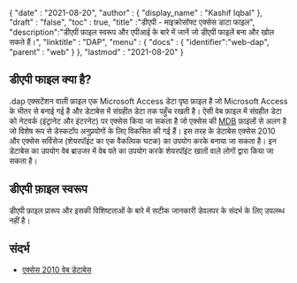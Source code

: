 {
  "date" : "2021-08-20",
  "author" : {
    "display_name" : "Kashif Iqbal"
},
  "draft" : "false",
  "toc" : true,
  "title" :"डीएपी - माइक्रोसॉफ्ट एक्सेस डाटा फाइल",
  "description":"डीएपी फ़ाइल स्वरूप और एपीआई के बारे में जानें जो डीएपी फाइलें बना और खोल सकते हैं।",
  "linktitle" : "DAP",
  "menu" : {
    "docs" : {
      "identifier":"web-dap",
      "parent" : "web"
}
},
  "lastmod" : "2021-08-20"
}

## डीएपी फाइल क्या है?

.dap एक्सटेंशन वाली फ़ाइल एक Microsoft Access डेटा पृष्ठ फ़ाइल है जो Microsoft Access के भीतर से बनाई गई है और डेटाबेस में संग्रहीत डेटा तक पहुँच रखती है। ऐसी वेब फ़ाइल में संग्रहीत डेटा को नेटवर्क (इंट्रानेट और इंटरनेट) पर एक्सेस किया जा सकता है जो एक्सेस की [MDB](/hi/database/mdb/) फ़ाइलों से अलग है जो विशेष रूप से डेस्कटॉप अनुप्रयोगों के लिए विकसित की गई हैं। इस तरह के डेटाबेस एक्सेस 2010 और एक्सेस सर्विसेज (शेयरपॉइंट का एक वैकल्पिक घटक) का उपयोग करके बनाया जा सकता है। इन डेटाबेस का उपयोग वेब ब्राउजर में वेब पते का उपयोग करके शेयरपॉइंट खातों वाले लोगों द्वारा किया जा सकता है।

## डीएपी फ़ाइल स्वरूप

डीएपी फ़ाइल प्रारूप और इसकी विशिष्टताओं के बारे में सटीक जानकारी डेवलपर के संदर्भ के लिए उपलब्ध नहीं है।

## संदर्भ

* [एक्सेस 2010 वेब डेटाबेस](https://support.microsoft.com/en-us/office/access-2010-web-databases-roadmap-f778cc30-bfa3-4be4-bab2-55ef4b50e814)

